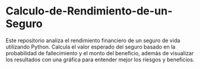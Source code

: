 # Calculo-de-Rendimiento-de-un-Seguro
Este repositorio analiza el rendimiento financiero de un seguro de vida utilizando Python. Calcula el valor esperado del seguro basado en la probabilidad de fallecimiento y el monto del beneficio, además de visualizar los resultados con una gráfica para entender mejor los riesgos y beneficios.
